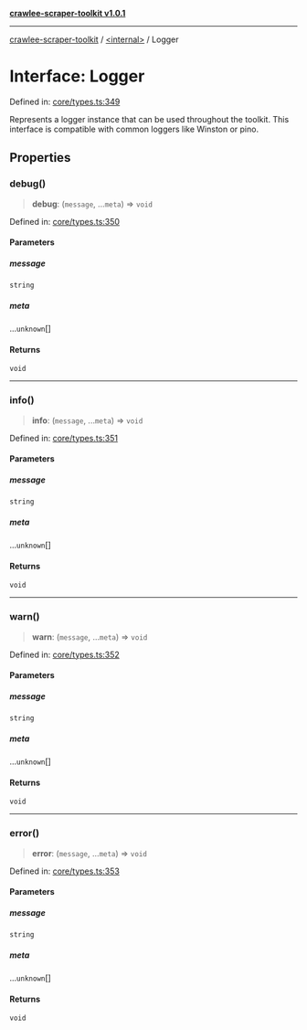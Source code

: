 [**crawlee-scraper-toolkit v1.0.1**](../../README.md)

***

[crawlee-scraper-toolkit](../../globals.md) / [\<internal\>](../README.md) / Logger

# Interface: Logger

Defined in: [core/types.ts:349](https://github.com/devalexanderdaza/crawlee-scraper-toolkit/blob/main/src/core/types.ts#L349)

Represents a logger instance that can be used throughout the toolkit.
This interface is compatible with common loggers like Winston or pino.

## Properties

### debug()

> **debug**: (`message`, ...`meta`) => `void`

Defined in: [core/types.ts:350](https://github.com/devalexanderdaza/crawlee-scraper-toolkit/blob/main/src/core/types.ts#L350)

#### Parameters

##### message

`string`

##### meta

...`unknown`[]

#### Returns

`void`

***

### info()

> **info**: (`message`, ...`meta`) => `void`

Defined in: [core/types.ts:351](https://github.com/devalexanderdaza/crawlee-scraper-toolkit/blob/main/src/core/types.ts#L351)

#### Parameters

##### message

`string`

##### meta

...`unknown`[]

#### Returns

`void`

***

### warn()

> **warn**: (`message`, ...`meta`) => `void`

Defined in: [core/types.ts:352](https://github.com/devalexanderdaza/crawlee-scraper-toolkit/blob/main/src/core/types.ts#L352)

#### Parameters

##### message

`string`

##### meta

...`unknown`[]

#### Returns

`void`

***

### error()

> **error**: (`message`, ...`meta`) => `void`

Defined in: [core/types.ts:353](https://github.com/devalexanderdaza/crawlee-scraper-toolkit/blob/main/src/core/types.ts#L353)

#### Parameters

##### message

`string`

##### meta

...`unknown`[]

#### Returns

`void`

